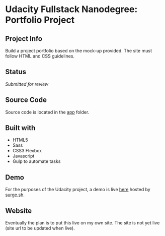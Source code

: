 # Udacity Fullstack Nanodegree: Portfolio Project

## Project Info
Build a project portfolio based on the mock-up provided. 
The site must follow HTML and CSS guidelines.

## Status
*Submitted for review*

## Source Code
Source code is located in the [app](https://github.com/cubiio/portfolio/tree/master/app) folder.

## Built with 
- HTML5
- Sass
- CSS3 Flexbox
- Javascript
- Gulp to automate tasks

## Demo 
For the purposes of the Udacity project, a demo is live [here](http://cubiio-portfolio.surge.sh/) hosted by [surge.sh](https://surge.sh/).

## Website
Eventually the plan is to put this live on my own site. The site is not yet live (site url to be updated when live).
